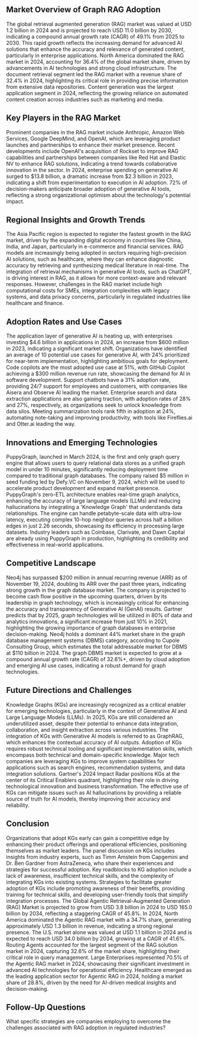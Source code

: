 ## Market Overview of Graph RAG Adoption
The global retrieval augmented generation (RAG) market was valued at USD 1.2 billion in 2024 and is projected to reach USD 11.0 billion by 2030, indicating a compound annual growth rate (CAGR) of 49.1% from 2025 to 2030. This rapid growth reflects the increasing demand for advanced AI solutions that enhance the accuracy and relevance of generated content, particularly in enterprise applications. North America dominated the RAG market in 2024, accounting for 36.4% of the global market share, driven by advancements in AI technologies and strong cloud infrastructure. The document retrieval segment led the RAG market with a revenue share of 32.4% in 2024, highlighting its critical role in providing precise information from extensive data repositories. Content generation was the largest application segment in 2024, reflecting the growing reliance on automated content creation across industries such as marketing and media.

## Key Players in the RAG Market
Prominent companies in the RAG market include Anthropic, Amazon Web Services, Google DeepMind, and OpenAI, which are leveraging product launches and partnerships to enhance their market presence. Recent developments include OpenAI's acquisition of Rockset to improve RAG capabilities and partnerships between companies like Red Hat and Elastic NV to enhance RAG solutions, indicating a trend towards collaborative innovation in the sector. In 2024, enterprise spending on generative AI surged to $13.8 billion, a dramatic increase from $2.3 billion in 2023, indicating a shift from experimentation to execution in AI adoption. 72% of decision-makers anticipate broader adoption of generative AI tools, reflecting a strong organizational optimism about the technology's potential impact.

## Regional Insights and Growth Trends
The Asia Pacific region is expected to register the fastest growth in the RAG market, driven by the expanding digital economy in countries like China, India, and Japan, particularly in e-commerce and financial services. RAG models are increasingly being adopted in sectors requiring high-precision AI solutions, such as healthcare, where they can enhance diagnostic accuracy by retrieving and synthesizing medical literature in real-time. The integration of retrieval mechanisms in generative AI tools, such as ChatGPT, is driving interest in RAG, as it allows for more context-aware and relevant responses. However, challenges in the RAG market include high computational costs for SMEs, integration complexities with legacy systems, and data privacy concerns, particularly in regulated industries like healthcare and finance.

## Adoption Rates and Use Cases
The application layer of generative AI is heating up, with enterprises investing $4.6 billion in applications in 2024, an increase from $600 million in 2023, indicating a significant market shift. Organizations have identified an average of 10 potential use cases for generative AI, with 24% prioritized for near-term implementation, highlighting ambitious goals for deployment. Code copilots are the most adopted use case at 51%, with GitHub Copilot achieving a $300 million revenue run rate, showcasing the demand for AI in software development. Support chatbots have a 31% adoption rate, providing 24/7 support for employees and customers, with companies like Aisera and Observe AI leading the market. Enterprise search and data extraction applications are also gaining traction, with adoption rates of 28% and 27%, respectively, as organizations seek to unlock knowledge from data silos. Meeting summarization tools rank fifth in adoption at 24%, automating note-taking and improving productivity, with tools like Fireflies.ai and Otter.ai leading the way.

## Innovations and Emerging Technologies
PuppyGraph, launched in March 2024, is the first and only graph query engine that allows users to query relational data stores as a unified graph model in under 10 minutes, significantly reducing deployment time compared to traditional graph databases. The company raised $5 million in seed funding led by Defy.VC on November 9, 2024, which will be used to accelerate product development and expand market presence. PuppyGraph's zero-ETL architecture enables real-time graph analytics, enhancing the accuracy of large language models (LLMs) and reducing hallucinations by integrating a 'Knowledge Graph' that understands data relationships. The engine can handle petabyte-scale data with ultra-low latency, executing complex 10-hop neighbor queries across half a billion edges in just 2.26 seconds, showcasing its efficiency in processing large datasets. Industry leaders such as Coinbase, Clarivate, and Dawn Capital are already using PuppyGraph in production, highlighting its credibility and effectiveness in real-world applications.

## Competitive Landscape
Neo4j has surpassed $200 million in annual recurring revenue (ARR) as of November 19, 2024, doubling its ARR over the past three years, indicating strong growth in the graph database market. The company is projected to become cash flow positive in the upcoming quarters, driven by its leadership in graph technology, which is increasingly critical for enhancing the accuracy and transparency of Generative AI (GenAI) results. Gartner predicts that by 2025, graph technologies will be utilized in 80% of data and analytics innovations, a significant increase from just 10% in 2021, highlighting the growing importance of graph databases in enterprise decision-making. Neo4j holds a dominant 44% market share in the graph database management systems (DBMS) category, according to Cupole Consulting Group, which estimates the total addressable market for DBMS at $110 billion in 2024. The graph DBMS market is expected to grow at a compound annual growth rate (CAGR) of 32.6%+, driven by cloud adoption and emerging AI use cases, indicating a robust demand for graph technologies.

## Future Directions and Challenges
Knowledge Graphs (KGs) are increasingly recognized as a critical enabler for emerging technologies, particularly in the context of Generative AI and Large Language Models (LLMs). In 2025, KGs are still considered an underutilized asset, despite their potential to enhance data integration, collaboration, and insight extraction across various industries. The integration of KGs with Generative AI models is referred to as GraphRAG, which enhances the contextual accuracy of AI outputs. Adoption of KGs requires robust technical tooling and significant implementation skills, which encompass both technical and domain-specific knowledge. Major tech companies are leveraging KGs to improve system capabilities for applications such as search engines, recommendation systems, and data integration solutions. Gartner's 2024 Impact Radar positions KGs at the center of its Critical Enablers quadrant, highlighting their role in driving technological innovation and business transformation. The effective use of KGs can mitigate issues such as AI hallucinations by providing a reliable source of truth for AI models, thereby improving their accuracy and reliability.

## Conclusion
Organizations that adopt KGs early can gain a competitive edge by enhancing their product offerings and operational efficiencies, positioning themselves as market leaders. The panel discussion on KGs includes insights from industry experts, such as Timm Amstein from Capgemini and Dr. Ben Gardner from AstraZeneca, who share their experiences and strategies for successful adoption. Key roadblocks to KG adoption include a lack of awareness, insufficient technical skills, and the complexity of integrating KGs into existing systems. Strategies to facilitate greater adoption of KGs include promoting awareness of their benefits, providing training for technical skills, and developing user-friendly tools that simplify integration processes. The Global Agentic Retrieval-Augmented Generation (RAG) Market is projected to grow from USD 3.8 billion in 2024 to USD 165.0 billion by 2034, reflecting a staggering CAGR of 45.8%. In 2024, North America dominated the Agentic RAG market with a 34.7% share, generating approximately USD 1.3 billion in revenue, indicating a strong regional presence. The U.S. market alone was valued at USD 1.1 billion in 2024 and is expected to reach USD 34.0 billion by 2034, growing at a CAGR of 41.6%. Routing Agents accounted for the largest segment of the RAG solution market in 2024, capturing 32.6% of the market share, highlighting their critical role in query management. Large Enterprises represented 70.5% of the Agentic RAG market in 2024, showcasing their significant investment in advanced AI technologies for operational efficiency. Healthcare emerged as the leading application sector for Agentic RAG in 2024, holding a market share of 28.8%, driven by the need for AI-driven medical insights and decision-making.

## Follow-Up Questions
What specific strategies are companies employing to overcome the challenges associated with RAG adoption in regulated industries?